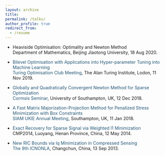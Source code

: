 ```yaml
---
layout: archive
title:  
permalink: /talks/
author_profile: true
redirect_from:
  - /resume
---
```


 * Heaviside Optimisation: Optimality and Newton Method<br>
 Department of Mathematics, Beijing Jiaotong University, 18 Aug 2020.

 * <a style="text-decoration:none; color:#225675" href='https://shenglongzhou.github.io/files/Bilevel-optimisation-hyperparameter-tuning.pdf'>Bilevel Optimisation with Applications into Hyper-parameter Tuning into Machine Learning</a> <br>
 <a style="text-decoration:none; color:#225675" href='https://turing-optimization.github.io/'>Turing Optimisation Club Meeting</a>, The Alan Turing Institute, Lodon, 11 Nov 2019.

 * <a style="text-decoration:none; color:#225675" href='https://jmlr.org/papers/v22/19-026.html'>Globally and Quadratically Convergent Newton Method for Sparse Optimization</a><br>
<a style="text-decoration:none; color:#225675" href='https://www.southampton.ac.uk/maths/news/seminars/2018/12/13-cormsis-seminar.page'>Cormsis Seminar</a>, University of Southampton, UK, 12 Dec 2018.

* <a style="text-decoration:none; color:#225675" href='https://ieeexplore.ieee.org/document/8399531'>A Fast Matrix Majorization-Projection Method for Penalized Stress Minimization with Box Constraints</a><br>
<a style="text-decoration:none; color:#225675" href='https://www.southampton.ac.uk/maths/news/seminars/2018/01/11-siam-seminar.page'>SIAM UKIE Annual Meeting</a>, Southampton, UK, 11 Jan 2018.
 
* <a style="text-decoration:none; color:#225675" href='https://doi.org/10.1093/imaiai/iaw002'>Exact Recovery for Sparse Signal via Weighted l1 Minimization</a><br>
CMP2014, Luoyang, Henan Province, China, 12 May 2014. 

* <a style="text-decoration:none; color:#225675" href='https://arxiv.org/abs/1308.0455'>New RIC Bounds via lq Minimization in Compressed Sensing</a><br>
<a style="text-decoration:none; color:#225675" href='http://lsec.cc.ac.cn/~icnonla13/index.htm'>The 9th ICNONLA<a>, Changchun, China, 13 Sep 2013.

